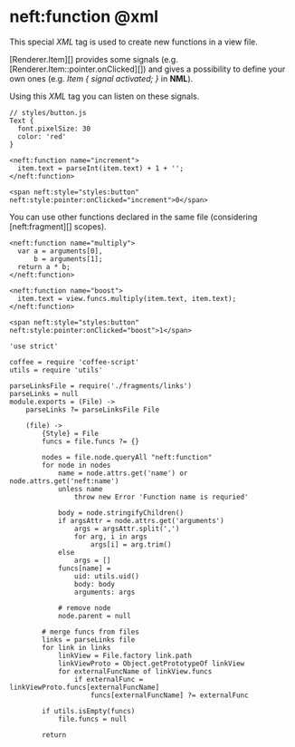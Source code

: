 neft:function @xml
==================

This special *XML* tag is used to create new functions in a view file.

[Renderer.Item][] provides some signals (e.g. [Renderer.Item::pointer.onClicked][])
and gives a possibility to define your own ones
(e.g. *Item { signal activated; }* in **NML**).

Using this *XML* tag you can listen on these signals.

```
// styles/button.js
Text {
  font.pixelSize: 30
  color: 'red'
}

<neft:function name="increment">
  item.text = parseInt(item.text) + 1 + '';
</neft:function>

<span neft:style="styles:button" neft:style:pointer:onClicked="increment">0</span>
```

You can use other functions declared in the same file (considering [neft:fragment][] scopes).

```
<neft:function name="multiply">
  var a = arguments[0],
      b = arguments[1];
  return a * b;
</neft:function>

<neft:function name="boost">
  item.text = view.funcs.multiply(item.text, item.text);
</neft:function>

<span neft:style="styles:button" neft:style:pointer:onClicked="boost">1</span>
```

	'use strict'

	coffee = require 'coffee-script'
	utils = require 'utils'

	parseLinksFile = require('./fragments/links')
	parseLinks = null
	module.exports = (File) ->
		parseLinks ?= parseLinksFile File

		(file) ->
			{Style} = File
			funcs = file.funcs ?= {}

			nodes = file.node.queryAll "neft:function"
			for node in nodes
				name = node.attrs.get('name') or node.attrs.get('neft:name')
				unless name
					throw new Error 'Function name is requried'

				body = node.stringifyChildren()
				if argsAttr = node.attrs.get('arguments')
					args = argsAttr.split(',')
					for arg, i in args
						args[i] = arg.trim()
				else
					args = []
				funcs[name] =
					uid: utils.uid()
					body: body
					arguments: args

				# remove node
				node.parent = null

			# merge funcs from files
			links = parseLinks file
			for link in links
				linkView = File.factory link.path
				linkViewProto = Object.getPrototypeOf linkView
				for externalFuncName of linkView.funcs
					if externalFunc = linkViewProto.funcs[externalFuncName]
						funcs[externalFuncName] ?= externalFunc

			if utils.isEmpty(funcs)
				file.funcs = null

			return
